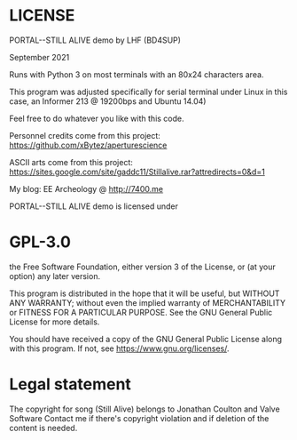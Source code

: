 # LICENSE
PORTAL--STILL ALIVE demo by LHF (BD4SUP)

September 2021

Runs with Python 3 on most terminals with an 80x24 characters area.

This program was adjusted specifically for serial 
terminal under Linux in this case, an Informer 213 @ 19200bps and Ubuntu 14.04)

Feel free to do whatever you like with this code.

Personnel credits come from this project: https://github.com/xBytez/aperturescience

ASCII arts come from this project: https://sites.google.com/site/gaddc11/Stillalive.rar?attredirects=0&d=1
 
 My blog: EE Archeology @ http://7400.me
 
PORTAL--STILL ALIVE demo is licensed under
# GPL-3.0
 the Free Software Foundation, either version 3 of the License, or
 (at your option) any later version.

 This program is distributed in the hope that it will be useful,
 but WITHOUT ANY WARRANTY; without even the implied warranty of
 MERCHANTABILITY or FITNESS FOR A PARTICULAR PURPOSE.  See the
 GNU General Public License for more details.

 You should have received a copy of the GNU General Public License
 along with this program.  If not, see <https://www.gnu.org/licenses/>.

#  Legal statement
The copyright for song (Still Alive) belongs to Jonathan Coulton and Valve Software
Contact me if there's copyright violation and if deletion of the content is needed.